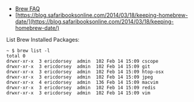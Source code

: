 

* [Brew FAQ](https://github.com/Homebrew/homebrew/blob/master/share/doc/homebrew/FAQ.md#faq)
* [https://blog.safaribooksonline.com/2014/03/18/keeping-homebrew-date/](https://blog.safaribooksonline.com/2014/03/18/keeping-homebrew-date/)

List Brew Installed Packages:

```
~ $ brew list -l
total 0
drwxr-xr-x  3 ericdorsey  admin  102 Feb 14 15:09 cscope
drwxr-xr-x  3 ericdorsey  admin  102 Feb 14 15:09 git
drwxr-xr-x  3 ericdorsey  admin  102 Feb 14 15:09 htop-osx
drwxr-xr-x  3 ericdorsey  admin  102 Feb 14 15:09 jpeg
drwxr-xr-x  4 ericdorsey  admin  136 Feb 14 15:09 macvim
drwxr-xr-x  3 ericdorsey  admin  102 Feb 14 15:09 redis
drwxr-xr-x  3 ericdorsey  admin  102 Feb 14 15:09 vim
```